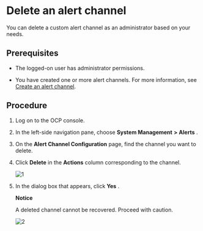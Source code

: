 Delete an alert channel 
============================================

You can delete a custom alert channel as an administrator based on your needs. 

Prerequisites 
----------------------------------

* The logged-on user has administrator permissions.

  

* You have created one or more alert channels. For more information, see [Create an alert channel](../900.alert-management/800.create-alarm-channel-1.md).

  




Procedure 
------------------------------

1. Log on to the OCP console.

   

2. In the left-side navigation pane, choose **System Management** **\>** **Alerts** .

   

3. On the **Alert Channel Configuration** page, find the channel you want to delete.

   

4. Click **Delete** in the **Actions** column corresponding to the channel. 

   ![1](https://help-static-aliyun-doc.aliyuncs.com/assets/img/en-US/9054633561/p440503.png)

   

5. In the dialog box that appears, click **Yes** . 

   **Notice**

   

   A deleted channel cannot be recovered. Proceed with caution.

   ![2](https://help-static-aliyun-doc.aliyuncs.com/assets/img/en-US/9054633561/p440504.png)
   



